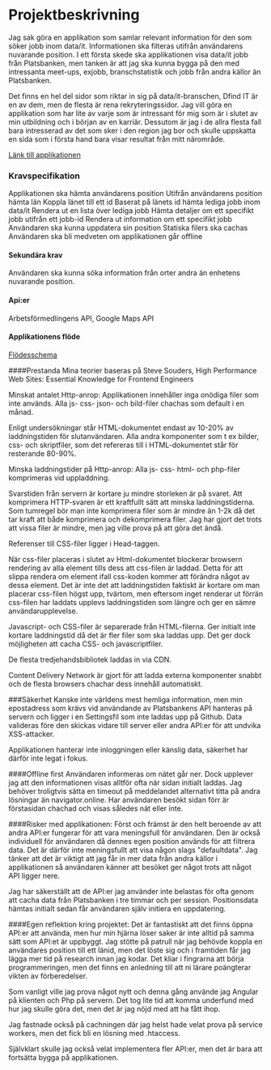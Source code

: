 # Projektbeskrivning
Jag sak göra en applikation som samlar relevant information för den som söker jobb inom data/it.
Informationen ska filteras utifrån användarens nuvarande position. I ett första skede ska applikationen
visa data/it jobb från Platsbanken, men tanken är att jag ska kunna bygga på den med intressanta meet-ups,
exjobb, branschstatistik och jobb från andra källor än Platsbanken.

Det finns en hel del sidor som riktar in sig på data/it-branschen, Dfind IT är en av dem, men de flesta
är rena rekryteringssidor. Jag vill göra en applikation som har lite av varje som är intressant för mig
som är i slutet av min utbildning och i början av en karriär. Dessutom är jag i de allra flesta fall bara intresserad av
det som sker i den region jag bor och skulle uppskatta en sida som i första hand bara visar resultat från mitt närområde.

[Länk till applikationen](http://46.101.166.136)

### Kravspecifikation
Applikationen ska hämta användarens position
Utifrån användarens position hämta län
Koppla länet till ett id
Baserat på länets id hämta lediga jobb inom data/it
Rendera ut en lista över lediga jobb
Hämta detaljer om ett specifikt jobb utifrån ett jobb-id
Rendera ut information om ett specifikt jobb
Användaren ska kunna uppdatera sin position
Statiska filers ska cachas
Användaren ska bli medveten om applikationen går offline

#### Sekundära krav
Användaren ska kunna söka information från orter andra än enhetens nuvarande position.

#### Api:er
Arbetsförmedlingens API, Google Maps API

#### Applikationens flöde
[Flödesschema](https://drive.google.com/file/d/0Bwo7ZJERQOUMQzJsSi1fRjB1cDA/view?usp=sharing)

####Prestanda
Mina teorier baseras på Steve Souders, High Performance Web Sites: Essential Knowledge for Frontend Engineers

Minskat antalet Http-anrop:
Applikationen innehåller inga onödiga filer som inte används.
Alla js- css- json- och bild-filer chachas som default i en månad.

Enligt undersökningar står HTML-dokumentet endast av 10-20% av laddningstiden för slutanvändaren. Alla andra
komponenter som t ex bilder, css- och skriptfiler, som det refereras till i HTML-dokumentet står för resterande 80-90%.

Minska laddningstider på Http-anrop:
Alla js- css- html- och php-filer komprimeras vid uppladdning.

Svarstiden från servern är kortare ju mindre storleken är på svaret. Att komprimera HTTP-svaren är ett
kraftfullt sätt att minska laddningstiderna. Som tumregel bör man inte komprimera filer som är mindre än 1-2k då det
tar kraft att både komprimera och dekomprimera filer. Jag har gjort det trots att vissa filer är mindre, men jag ville
prova på att göra det ändå.

Referenser till CSS-filer ligger i Head-taggen.

När css-filer placeras i slutet av Html-dokumentet blockerar browsern rendering av alla element tills dess att css-filen
är laddad. Detta för att slippa rendera om element ifall css-koden kommer att förändra något av dessa element.
Det är inte det att laddningstiden faktiskt är kortare om man placerar css-filen högst upp, tvärtom,
men eftersom inget renderar ut förrän css-filen har laddats upplevs laddningstiden som längre och ger en sämre
användarupplevelse.

Javascript- och CSS-filer är separerade från HTML-filerna.
Ger initialt inte kortare laddningstid då det är fler filer som ska laddas upp. Det ger dock möjligheten att cacha
CSS- och javascriptfiler.

De flesta tredjehandsbibliotek laddas in via CDN.

Content Delivery Network är gjort för att ladda externa komponenter snabbt och de flesta browsers chachar dess innehåll
automatiskt.


###Säkerhet
Kanske inte världens mest hemliga information, men min epostadress som krävs vid användande av Platsbankens API hanteras
på servern och ligger i en Settingsfil som inte laddas upp på Github.
Data valideras före den skickas vidare till server eller andra API:er för att undvika XSS-attacker.

Applikationen hanterar inte inloggningen eller känslig data, säkerhet har därför inte legat i fokus.

####Offline first
Användaren informeras om nätet går ner. Dock upplever jag att den informationen visas alltför ofta när sidan initialt
laddas. Jag behöver troligtvis sätta en timeout på meddelandet alternativt titta på andra lösningar än navigator.online.
Har användaren besökt sidan förr är förstasidan chachad och visas således nät eller inte.

####Risker med applikationen:
Först och främst är den helt beroende av att andra API:er fungerar för att vara meningsfull för användaren.
Den är också individuell för användaren då dennes egen position används för att filtrera data. Det är därför inte
meningsfullt att visa någon slags "defaultdata". Jag tänker att det är viktigt att jag får in mer data
från andra källor i applikationen så användaren känner att besöket ger något trots att något API ligger nere.

Jag har säkerställt att de API:er jag använder inte belastas för ofta genom att cacha data från Platsbanken i tre timmar
och per session. Positionsdata hämtas initialt sedan får användaren själv initiera en uppdatering.


####Egen reflektion kring projektet:
Det är fantastiskt att det finns öppna API:er att använda, men hur min hjärna löser saker är inte alltid på
samma sätt som API:et är uppbyggt. Jag stötte på patrull när jag behövde koppla en användares position till ett länid,
men det löste sig och i framtiden får jag lägga mer tid på research innan jag kodar. Det kliar i fingrarna att börja
programmeringen, men det finns en anledning till att ni lärare poängterar vikten av förberedelser.

Som vanligt ville jag prova något nytt och denna gång använde jag Angular på klienten och Php på servern.
Det tog lite tid att komma underfund med hur jag skulle göra det, men det är jag nöjd med att ha fått ihop.

Jag fastnade också på cachningen där jag helst hade velat prova på service workers, men det fick bli en lösning med
.htaccess.

Självklart skulle jag också velat implementera fler API:er, men det är bara att fortsätta bygga på applikationen.




